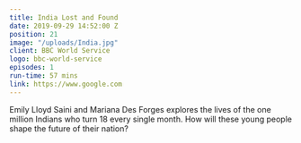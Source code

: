 ```yaml
---
title: India Lost and Found
date: 2019-09-29 14:52:00 Z
position: 21
image: "/uploads/India.jpg"
client: BBC World Service
logo: bbc-world-service
episodes: 1
run-time: 57 mins
link: https://www.google.com
---
```


Emily Lloyd Saini and Mariana Des Forges explores the lives of the one million Indians who turn 18 every single month. How will these young people shape the future of their nation?